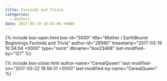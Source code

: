 ```yaml
---
title: Factoids and Trivia
categories:
  - mother1
date: 2017-03-19 10:34:04 +0000
---
```

{% include box-open.html box-id="5000" title="Mother / EarthBound Beginnings Factoids and Trivia" author-id="28590" timestamp="2017-03-19 10:34:04 +0000" type="norm" dbname="box23468" last-modified-by="127" %}

{% include box-close.html author-name="CerealQueen" last-modified-on="2017-03-22 18:59:31 +0000" last-modified-by-name="CerealQueen" %}
